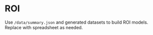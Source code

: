 # ROI
Use `/data/summary.json` and generated datasets to build ROI models. Replace with spreadsheet as needed.
